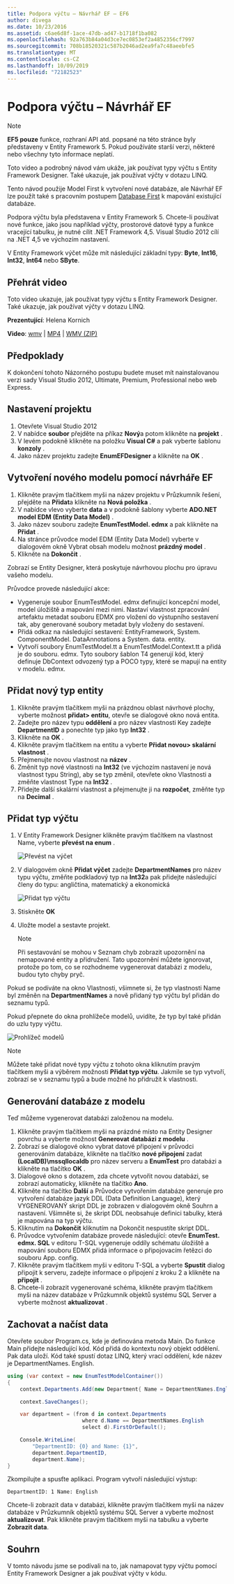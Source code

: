 ```yaml
---
title: Podpora výčtu – Návrhář EF – EF6
author: divega
ms.date: 10/23/2016
ms.assetid: c6ae6d8f-1ace-47db-ad47-b1718f1ba082
ms.openlocfilehash: 92a763b84a04d3ce7ec0853ef2a4852356cf7997
ms.sourcegitcommit: 708b18520321c587b2046ad2ea9fa7c48aeebfe5
ms.translationtype: MT
ms.contentlocale: cs-CZ
ms.lasthandoff: 10/09/2019
ms.locfileid: "72182523"
---
```

# <a name="enum-support---ef-designer"></a>Podpora výčtu – Návrhář EF
> [!NOTE]
> **EF5 pouze** funkce, rozhraní API atd. popsané na této stránce byly představeny v Entity Framework 5. Pokud používáte starší verzi, některé nebo všechny tyto informace neplatí.

Toto video a podrobný návod vám ukáže, jak používat typy výčtu s Entity Framework Designer. Také ukazuje, jak používat výčty v dotazu LINQ.

Tento návod použije Model First k vytvoření nové databáze, ale Návrhář EF lze použít také s pracovním postupem [Database First](~/ef6/modeling/designer/workflows/database-first.md) k mapování existující databáze.

Podpora výčtu byla představena v Entity Framework 5. Chcete-li používat nové funkce, jako jsou například výčty, prostorové datové typy a funkce vracející tabulku, je nutné cílit .NET Framework 4,5. Visual Studio 2012 cílí na .NET 4,5 ve výchozím nastavení.

V Entity Framework výčet může mít následující základní typy: **Byte**, **Int16**, **Int32**, **Int64** nebo **SByte**.

## <a name="watch-the-video"></a>Přehrát video
Toto video ukazuje, jak používat typy výčtu s Entity Framework Designer. Také ukazuje, jak používat výčty v dotazu LINQ.

**Prezentující**: Helena Kornich

**Video**: [wmv](https://download.microsoft.com/download/0/7/A/07ADECC9-7893-415D-9F20-8B97D46A37EC/HDI-ITPro-MSDN-winvideo-enumwithdesiger.wmv) | [MP4](https://download.microsoft.com/download/0/7/A/07ADECC9-7893-415D-9F20-8B97D46A37EC/HDI-ITPro-MSDN-mp4video-enumwithdesiger.m4v) | [WMV (ZIP)](https://download.microsoft.com/download/0/7/A/07ADECC9-7893-415D-9F20-8B97D46A37EC/HDI-ITPro-MSDN-winvideo-enumwithdesiger.zip)

## <a name="pre-requisites"></a>Předpoklady

K dokončení tohoto Názorného postupu budete muset mít nainstalovanou verzi sady Visual Studio 2012, Ultimate, Premium, Professional nebo web Express.

## <a name="set-up-the-project"></a>Nastavení projektu

1.  Otevřete Visual Studio 2012
2.  V nabídce **soubor** přejděte na příkaz **Nový**a potom klikněte na **projekt** .
3.  V levém podokně klikněte na položku **Visual C\#** a pak vyberte šablonu **konzoly** .
4.  Jako název projektu zadejte **EnumEFDesigner** a klikněte na **OK** .

## <a name="create-a-new-model-using-the-ef-designer"></a>Vytvoření nového modelu pomocí návrháře EF

1.  Klikněte pravým tlačítkem myši na název projektu v Průzkumník řešení, přejděte na **Přidat**a klikněte na **Nová položka** .
2.  V nabídce vlevo vyberte **data** a v podokně šablony vyberte **ADO.NET model EDM (Entity Data Model)** .
3.  Jako název souboru zadejte **EnumTestModel. edmx** a pak klikněte na **Přidat** .
4.  Na stránce průvodce model EDM (Entity Data Model) vyberte v dialogovém okně Vybrat obsah modelu možnost **prázdný model** .
5.  Klikněte na **Dokončit** .

Zobrazí se Entity Designer, která poskytuje návrhovou plochu pro úpravu vašeho modelu.

Průvodce provede následující akce:

-   Vygeneruje soubor EnumTestModel. edmx definující koncepční model, model úložiště a mapování mezi nimi. Nastaví vlastnost zpracování artefaktu metadat souboru EDMX pro vložení do výstupního sestavení tak, aby generované soubory metadat byly vloženy do sestavení.
-   Přidá odkaz na následující sestavení: EntityFramework, System. ComponentModel. DataAnnotations a System. data. entity.
-   Vytvoří soubory EnumTestModel.tt a EnumTestModel.Context.tt a přidá je do souboru. edmx. Tyto soubory šablon T4 generují kód, který definuje DbContext odvozený typ a POCO typy, které se mapují na entity v modelu. edmx.

## <a name="add-a-new-entity-type"></a>Přidat nový typ entity

1.  Klikněte pravým tlačítkem myši na prázdnou oblast návrhové plochy, vyberte možnost **přidat&gt; entitu**, otevře se dialogové okno nová entita.
2.  Zadejte pro název typu **oddělení** a pro název vlastnosti Key zadejte **DepartmentID** a ponechte typ jako typ **Int32** .
3.  Klikněte na **OK** .
4.  Klikněte pravým tlačítkem na entitu a vyberte **Přidat novou&gt; skalární vlastnost** .
5.  Přejmenujte novou vlastnost na **název** .
6.  Změnit typ nové vlastnosti na **Int32** (ve výchozím nastavení je nová vlastnost typu String), aby se typ změnil, otevřete okno Vlastnosti a změňte vlastnost Type na **Int32** .
7.  Přidejte další skalární vlastnost a přejmenujte ji na **rozpočet**, změňte typ na **Decimal** .

## <a name="add-an-enum-type"></a>Přidat typ výčtu

1.  V Entity Framework Designer klikněte pravým tlačítkem na vlastnost Name, vyberte **převést na enum** .

    ![Převést na výčet](~/ef6/media/converttoenum.png)

2.  V dialogovém okně **Přidat výčet** zadejte **DepartmentNames** pro název typu výčtu, změňte podkladový typ na **Int32**a pak přidejte následující členy do typu: angličtina, matematický a ekonomická

    ![Přidat typ výčtu](~/ef6/media/addenumtype.png)

3.  Stiskněte **OK**
4.  Uložte model a sestavte projekt.
    > [!NOTE]
    > Při sestavování se mohou v Seznam chyb zobrazit upozornění na nemapované entity a přidružení. Tato upozornění můžete ignorovat, protože po tom, co se rozhodneme vygenerovat databázi z modelu, budou tyto chyby pryč.

Pokud se podíváte na okno Vlastnosti, všimnete si, že typ vlastnosti Name byl změněn na **DepartmentNames** a nově přidaný typ výčtu byl přidán do seznamu typů.

Pokud přepnete do okna prohlížeče modelů, uvidíte, že typ byl také přidán do uzlu typy výčtu.

![Prohlížeč modelů](~/ef6/media/modelbrowser.png)

>[!NOTE]
> Můžete také přidat nové typy výčtu z tohoto okna kliknutím pravým tlačítkem myši a výběrem možnosti **Přidat typ výčtu**. Jakmile se typ vytvoří, zobrazí se v seznamu typů a bude možné ho přidružit k vlastnosti.

## <a name="generate-database-from-model"></a>Generování databáze z modelu

Teď můžeme vygenerovat databázi založenou na modelu.

1.  Klikněte pravým tlačítkem myši na prázdné místo na Entity Designer povrchu a vyberte možnost **Generovat databázi z modelu** .
2.  Zobrazí se dialogové okno vybrat datové připojení v průvodci generováním databáze, klikněte na tlačítko **nové připojení** zadat **(LocalDB)\\mssqllocaldb** pro název serveru a **EnumTest** pro databázi a klikněte na tlačítko **OK** .
3.  Dialogové okno s dotazem, zda chcete vytvořit novou databázi, se zobrazí automaticky, klikněte na tlačítko **Ano**.
4.  Klikněte na tlačítko **Další** a Průvodce vytvořením databáze generuje pro vytvoření databáze jazyk DDL (Data Definition Language), který VYGENEROVANÝ skript DDL je zobrazen v dialogovém okně Souhrn a nastavení. Všimněte si, že skript DDL neobsahuje definici tabulky, která je mapována na typ výčtu.
5.  Kliknutím na **Dokončit** kliknutím na Dokončit nespustíte skript DDL.
6.  Průvodce vytvořením databáze provede následující: otevře **EnumTest. edmx. SQL** v editoru T-SQL vygeneruje oddíly schématu úložiště a mapování souboru EDMX přidá informace o připojovacím řetězci do souboru App. config.
7.  Klikněte pravým tlačítkem myši v editoru T-SQL a vyberte **Spustit** dialog připojit k serveru, zadejte informace o připojení z kroku 2 a klikněte na **připojit** .
8.  Chcete-li zobrazit vygenerované schéma, klikněte pravým tlačítkem myši na název databáze v Průzkumník objektů systému SQL Server a vyberte možnost **aktualizovat** .

## <a name="persist-and-retrieve-data"></a>Zachovat a načíst data

Otevřete soubor Program.cs, kde je definována metoda Main. Do funkce Main přidejte následující kód. Kód přidá do kontextu nový objekt oddělení. Pak data uloží. Kód také spustí dotaz LINQ, který vrací oddělení, kde název je DepartmentNames. English.

``` csharp
using (var context = new EnumTestModelContainer())
{
    context.Departments.Add(new Department{ Name = DepartmentNames.English });

    context.SaveChanges();

    var department = (from d in context.Departments
                        where d.Name == DepartmentNames.English
                        select d).FirstOrDefault();

    Console.WriteLine(
        "DepartmentID: {0} and Name: {1}",
        department.DepartmentID,  
        department.Name);
}
```

Zkompilujte a spusťte aplikaci. Program vytvoří následující výstup:

```console
DepartmentID: 1 Name: English
```

Chcete-li zobrazit data v databázi, klikněte pravým tlačítkem myši na název databáze v Průzkumník objektů systému SQL Server a vyberte možnost **aktualizovat**. Pak klikněte pravým tlačítkem myši na tabulku a vyberte **Zobrazit data**.

## <a name="summary"></a>Souhrn

V tomto návodu jsme se podívali na to, jak namapovat typy výčtu pomocí Entity Framework Designer a jak používat výčty v kódu. 
